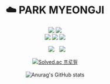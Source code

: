 <div align="center">

<h1>☁️ PARK MYEONGJI</h1>

  <p>                                                                                                                                       
    <img src="https://img.shields.io/badge/Java-007396?style=flat&logo=OpenJDK&logoColor=white"/>
    <img src="https://img.shields.io/badge/MySQL-4479A1?style=flat&logo=MySQL&logoColor=white"/>
  <br />                                                                            
    <img src="https://img.shields.io/badge/HTML5-E34F26?style=flat&logo=HTML5&logoColor=white"/>
    <img src="https://img.shields.io/badge/CSS3-1572B6?style=flat&logo=CSS3&logoColor=white"/>
    <img src="https://img.shields.io/badge/JavaScript-F7DF1E?style=flat&logo=JavaScript&logoColor=white"/>
  </p>
  <p>
   <a href="pmmmg726@gmail.com">
    <img src="https://img.shields.io/badge/Gmail-d14836?style=flat-square&logo=Gmail&logoColor=white&link=mailto:quf8093@gmail.com"
        style="height : auto; margin-left : 10px; margin-right : 10px;"/></a>
    <a href="https://velog.io/@mzi726"><img src="http://img.shields.io/badge/-Velog-20c997?style=flat&logo=Velog&logoColor=white&link=https://velog.io/@mzi726"/>
  </p>

  
[![Solved.ac
프로필](http://mazassumnida.wtf/api/v2/generate_badge?boj=mzi726)](https://solved.ac/mzi726)
<br />
<br />
![Anurag's GitHub stats](https://github-readme-stats.vercel.app/api?username=myzi726&show_icons=true&theme=radical)

</div>
